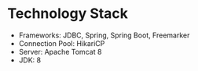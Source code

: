 # Technology Stack
 * Frameworks: JDBC, Spring, Spring Boot, Freemarker
 * Connection Pool: HikariCP
 * Server: Apache Tomcat 8
 * JDK: 8